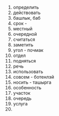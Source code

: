 1. определить
2. действовать
3. башлык, баб
4. срок -
5. местный
6. очередной 
7. считаться
8. заметить
9. угол - почмак
10. отдел
11. подняться 
12. речь
13. использовать
14. совсем - ботенлэй 
15. носить - ташырга
16. особенность
17. участок
18. очередь
19. услуга
20. 